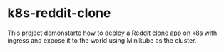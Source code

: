 # k8s-reddit-clone
This project demonstarte how to deploy a Reddit clone app on k8s with ingress and expose it to the world using Minikube as the cluster.  
